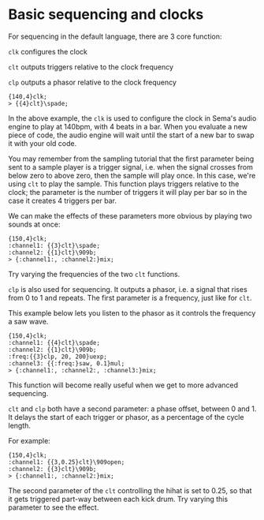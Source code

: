 # Basic sequencing and clocks

For sequencing in the default language, there are 3 core function:

```clk``` configures the clock

```clt``` outputs triggers relative to the clock frequency

```clp``` outputs a phasor relative to the clock frequency


```
{140,4}clk;
> {{4}clt}\spade;
```

In the above example, the ```clk``` is used to configure the clock in Sema's audio engine to play at 140bpm, with 4 beats in a bar.  When you evaluate a new piece of code, the audio engine will wait until the start of a new bar to swap it with your old code.

You may remember from the sampling tutorial that the first parameter being sent to a sample player is a trigger signal, i.e. when the signal crosses from below zero to above zero, then the sample will play once.  In this case, we're using ```clt``` to play the sample. This function plays triggers relative to the clock; the parameter is the number of triggers it will play per bar so in the case it creates 4 triggers per bar.

We can make the effects of these parameters more obvious by playing two sounds at once:

```
{150,4}clk;
:channel1: {{3}clt}\spade;
:channel2: {{1}clt}\909b;
> {:channel1:, :channel2:}mix;
```

Try varying the frequencies of the two ```clt``` functions.

```clp``` is also used for sequencing.  It outputs a phasor, i.e. a signal that rises from 0 to 1 and repeats.   The first parameter is a frequency, just like for ```clt```.

This example below lets you listen to the phasor as it controls the frequency a saw wave.

```
{150,4}clk;
:channel1: {{4}clt}\spade;
:channel2: {{1}clt}\909b;
:freq:{{3}clp, 20, 200}uexp;
:channel3: {{:freq:}saw, 0.1}mul;
> {:channel1:, :channel2:, :channel3:}mix;
```

This function will become really useful when we get to more advanced sequencing.


```clt``` and ```clp``` both have a second parameter: a phase offset, between 0 and 1. It delays the start of each trigger or phasor, as a percentage of the cycle length.

For example:

```
{150,4}clk;
:channel1: {{3,0.25}clt}\909open;
:channel2: {{3}clt}\909b;
> {:channel1:, :channel2:}mix;
```

The second parameter of the ```clt``` controlling the hihat is set to 0.25, so that it gets triggered part-way between each kick drum. Try varying this parameter to see the effect.
